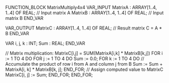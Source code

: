 FUNCTION_BLOCK MatrixMultiply4x4
VAR_INPUT
    MatrixA : ARRAY[1..4, 1..4] OF REAL; // Input matrix A
    MatrixB : ARRAY[1..4, 1..4] OF REAL; // Input matrix B
END_VAR

VAR_OUTPUT
    MatrixC : ARRAY[1..4, 1..4] OF REAL; // Result matrix C = A * B
END_VAR

VAR
    i, j, k : INT;
    Sum : REAL;
END_VAR

// Matrix multiplication: MatrixC[i,j] = SUM(MatrixA[i,k] * MatrixB[k,j])
FOR i := 1 TO 4 DO
    FOR j := 1 TO 4 DO
        Sum := 0.0;
        FOR k := 1 TO 4 DO
            // Accumulate the product of row i from A and column j from B
            Sum := Sum + MatrixA[i, k] * MatrixB[k, j];
        END_FOR;
        // Assign computed value to MatrixC
        MatrixC[i, j] := Sum;
    END_FOR;
END_FOR;
